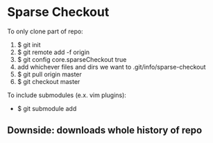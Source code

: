 # Sparse Checkout

To only clone part of repo:
  1. $ git init
  2. $ git remote add -f origin <url>
  3. $ git config core.sparseCheckout true
  4. add whichever files and dirs we want to .git/info/sparse-checkout
  5. $ git pull origin master
  6. $ git checkout master

To include submodules (e.x. vim plugins):
  * $ git submodule add <url> <path>

## Downside: downloads whole history of repo
